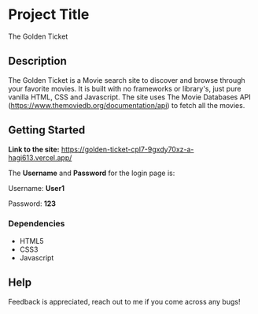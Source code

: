# Project Title

The Golden Ticket

## Description

The Golden Ticket is a Movie search site to discover and browse through your favorite movies. It is built with no frameworks or library's, just pure vanilla HTML, CSS and Javascript. The site uses The Movie Databases API (https://www.themoviedb.org/documentation/api) to fetch all the movies.

## Getting Started

**Link to the site:** https://golden-ticket-cpl7-9gxdy70xz-a-hagi613.vercel.app/

The **Username** and **Password** for the login page is:

Username: **User1**

Password: **123**

### Dependencies

- HTML5
- CSS3
- Javascript

## Help

Feedback is appreciated, reach out to me if you come across any bugs!
